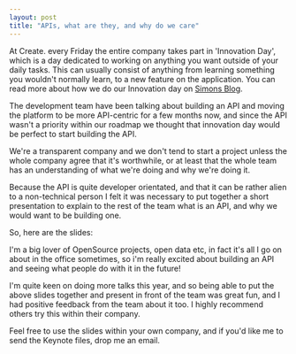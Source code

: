 ```yaml
---
layout: post
title: "APIs, what are they, and why do we care"
---
```


At Create. every Friday the entire company takes part in 'Innovation Day', which is a day dedicated to working on anything you want outside of your daily tasks. This can usually consist of anything from learning something you wouldn't normally learn, to a new feature on the application. You can read more about how we do our Innovation day on [Simons Blog](http://www.simonkimber.co.uk/blog/read_31208/creatovating-creating-a-culture-of-innovation-at-create.html).

The development team have been talking about building an API and moving the platform to be more API-centric for a few months now, and since the API wasn't a priority within our roadmap we thought that innovation day would be perfect to start building the API.

We're a transparent company and we don't tend to start a project unless the whole company agree that it's worthwhile, or at least that the whole team has an understanding of what we're doing and why we're doing it.

Because the API is quite developer orientated, and that it can be rather alien to a non-technical person I felt it was necessary to put together a short presentation to explain to the rest of the team what is an API, and why we would want to be building one.

So, here are the slides:

<script async class="speakerdeck-embed" data-id="4fedc941925b1a061c011875" data-ratio="1.7777777777777777" src="//speakerdeck.com/assets/embed.js"></script>

I'm a big lover of OpenSource projects, open data etc, in fact it's all I go on about in the office sometimes, so i'm really excited about building an API and seeing what people do with it in the future! 

I'm quite keen on doing more talks this year, and so being able to put the above slides together and present in front of the team was great fun, and I had positive feedback from the team about it too. I highly recommend others try this within their company. 

Feel free to use the slides within your own company, and if you'd like me to send the Keynote files, drop me an email.
